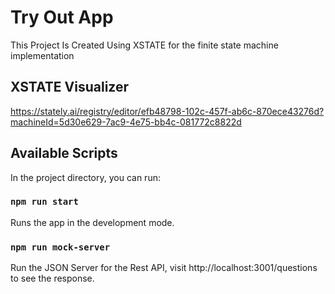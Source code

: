 # Try Out App

This Project Is Created Using XSTATE for the finite state machine implementation

## XSTATE Visualizer

https://stately.ai/registry/editor/efb48798-102c-457f-ab6c-870ece43276d?machineId=5d30e629-7ac9-4e75-bb4c-081772c8822d

## Available Scripts

In the project directory, you can run:

### `npm run start`

Runs the app in the development mode.

### `npm run mock-server`

Run the JSON Server for the Rest API, visit http://localhost:3001/questions to see the response.
